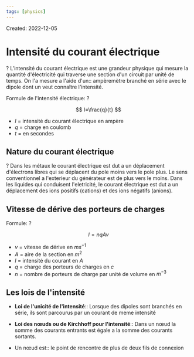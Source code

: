 ```yaml
---
tags: [physics]
---
```

Created: 2022-12-05

# Intensité du courant électrique

?
L'intensité du courant électrique est une grandeur physique qui mesure la quantité d'électricité qui traverse une section d'un circuit par unité de temps. On l'a mesure a l'aide d'un:: ampèremètre branché en série avec le dipole dont un veut connaître l'intensité.
<!--SR:!2024-01-28,2,243-->

<!--SR:!2024-02-01,44,210-->

Formule de l'intensité électrique:
?

$$
I=\frac{q}{t}
$$

- $I$ = intensité du courant électrique en ampère
- $q$ = charge en coulomb
- $t$ = en secondes

<!--SR:!2025-01-14,437,230-->

## Nature du courant électrique

?
Dans les métaux le courant électrique est dut a un déplacement d'électrons libres qui se déplacent du pole moins vers le pole plus. Le sens conventionnel a l'exterieur du générateur est de plus vers le moins.
Dans les liquides qui conduisent l'eletricité, le courant électrique est dut a un déplacement des ions positifs (cations) et des ions négatifs (anions).
<!--SR:!2024-01-29,3,263-->

<!--SR:!2024-03-30,109,228-->

## Vitesse de dérive des porteurs de charges

Formule:
?
<!--SR:!2024-01-27,1,210-->

$$
I=nqAv
$$

- $v$ = vitesse de dérive en $ms^{-1}$
- $A$ = aire de la section en $m^{2}$
- $I$ = intensité du courant en $A$
- $q$ = charge des porteurs de charges en $c$
- $n$ = nombre de porteurs de charge par unité de volume en $m^{-3}$

<!--SR:!2024-05-17,275,208-->

## Les lois de l'intensité

- **Loi de l'unicité de l'intensité**:: Lorsque des dipoles sont branchés en série, ils sont parcourus par un courant de meme intensité
<!--SR:!2024-01-28,2,230-->

<!--SR:!2024-04-02,289,248-->

- **Loi des nœuds ou de Kirchhoff pour l'intensité**:: Dans un nœud la somme des courants entrants est égale a la somme des courants sortants.
<!--SR:!2024-01-28,2,230-->

<!--SR:!2024-04-22,288,270-->


- Un nœud est:: le point de rencontre de plus de deux fils de connexion
<!--SR:!2024-01-28,2,230-->

<!--SR:!2024-01-30,253,248-->
